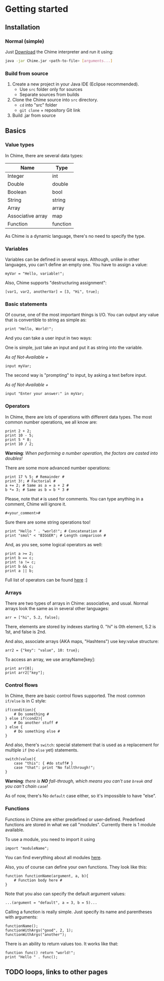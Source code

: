 # Getting started

## Installation

### Normal (simple)

Just [Download](#) the Chime interpreter and run it using:

```bash
java -jar Chime.jar <path-to-file> [arguments...]
```

### Build from source

1. Create a new project in your Java IDE (Eclipse recommended).
    - Use `src` folder only for sources
    - Separate sources from builds
2. Clone the Chime source into `src` directory.
    - `cd` into "src" folder
    - `git clone` + repository Git link
3. Build .jar from source

## Basics

### Value types

In Chime, there are several data types:

Name | Type
-----|-----
Integer | int
Double | double
Boolean | bool
String | string
Array | array
Associative array | map
Function | function

As Chime is a dynamic language, there's no need to specify the type.

### Variables

Variables can be defined in several ways.
Although, unlike in other languages, you can't define an empty one. You have to assign a value:

```
myVar = "Hello, variable!";
```

Also, Chime supports "destructuring assignment":

```
[var1, var2, anotherVar] = [3, "Hi", true];
```

### Basic statements

Of course, one of the most important things is I/O.
You can output any value that is convertible to string as simple as:

```
print "Hello, World!";
```

And you can take a user input in two ways:

One is simple, just take an input and put it as string into the variable.

*As of Not-Available +*
```
input myVar;
```

The second way is "prompting" to input, by asking a text before input.

*As of Not-Available +*
```
input "Enter your answer:" in myVar;
```

### Operators

In Chime, there are lots of operations with different data types.
The most common number operations, we all know are:

```
print 2 + 2;
print 10 - 5;
print 5 * 8;
print 10 / 2;
```
**Warning**: _When performing a number operation, the factors are casted into doubles!_

There are some more advanced number operations:

```
print 17 % 5; # Remainder #
print 3!; # Factorial #
a += 2; # Same as a = a + 2 #
b *= 3; # Same as b = b * 3 #
```
Please, note that `#` is used for comments. You can type anything in a comment,
Chime will ignore it. 

`#<your_comment>#`

Sure there are some string operations too!

```
print "Hello " . "world!"; # Concatenation #
print "smol" < "BIGGER"; # Length comparison #
```
And, as you see, some logical operators as well:

```
print a >= 2;
print b == c;
print !a != c;
print b && c;
print a || b;
```
Full list of operators can be found [here](#) :]

### Arrays

There are two types of arrays in Chime: associative, and usual.
Normal arrays look the same as in several other languages:

```
arr = ["hi", 5.2, false];
```
There, elements are stored by indexes starting 0.
"hi" is 0th element, 5.2 is 1st, and false is 2nd.

And also, associate arrays (AKA maps, "Hashtens") use key:value structure:

```
arr2 = {"key": "value", 10: true};
```
To access an array, we use arrayName[key]:

```
print arr[0];
print arr2["key"];
```

### Control flows

In Chime, there are basic control flows supported.
The most common `if/else` is in C style:

```
if(condition){
    # Do something #
} else if(cond2){
    # Do another stuff #
} else {
    # Do something else #
}
```
And also, there's `switch`: special statement that is used as a replacement
for multiple `if` (no `else` yet) statements.

```
switch(value){
    case "this": { #do stuff# }
    case "that": print "No fallthrough!";
}
```
**Warning**: _there is **NO** fall-through, which means you can't use `break` and you can't
chain `case`!_

As of now, there's No `default` case either, so it's impossible to have "else".

### Functions

Functions in Chime are either predefined or user-defined.
Predefined functions are stored in what we call "modules".
Currently there is 1 module available.

To use a module, you need to import it using

```
import "moduleName";
```
You can find everything about all modules [here](#).

Also, you of course can define your own functions. They look like this:

```
function functionName(argument, a, b){
    # Function body here #
}
```
Note that you also can specify the default argument values:

```
...(argument = "default", a = 3, b = 5)...
```
Calling a function is really simple. Just specify its name and parentheses with arguments:

```
functionName();
functionWithArgs("good", 2, 1);
functionWithArgs("another");
```
There is an ability to return values too. It works like that:

```
function func() return "world!";
print "Hello " . func();
```
## TODO loops, links to other pages
